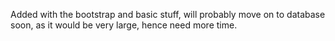 Added with the bootstrap and basic stuff, will probably move on to database soon, as it would be very large, hence need more time.
